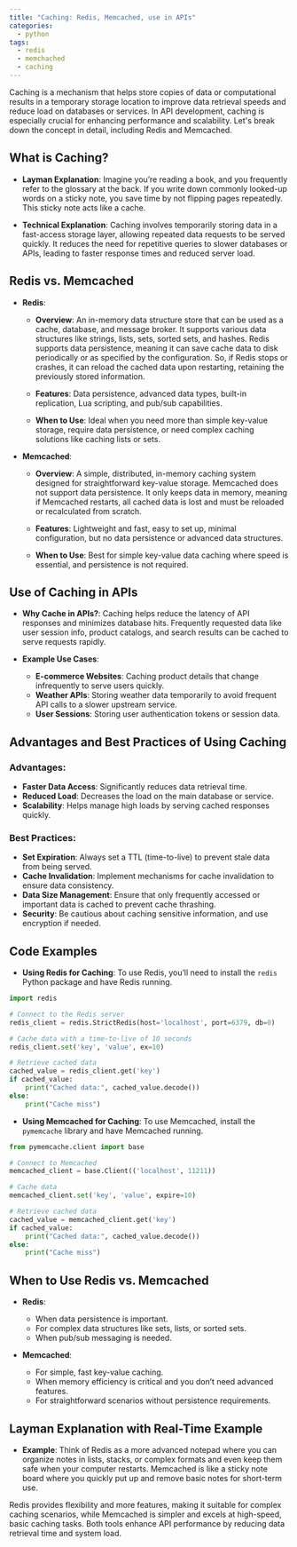 ```yaml
---
title: "Caching: Redis, Memcached, use in APIs"
categories:
  - python
tags:
  - redis
  - memchached
  - caching
---
```


Caching is a mechanism that helps store copies of data or computational results in a temporary storage location to improve data retrieval speeds and reduce load on databases or services. In API development, caching is especially crucial for enhancing performance and scalability. Let's break down the concept in detail, including Redis and Memcached. 

## What is Caching?
- **Layman Explanation**: Imagine you’re reading a book, and you frequently refer to the glossary at the back. If you write down commonly looked-up words on a sticky note, you save time by not flipping pages repeatedly. This sticky note acts like a cache.

- **Technical Explanation**: Caching involves temporarily storing data in a fast-access storage layer, allowing repeated data requests to be served quickly. It reduces the need for repetitive queries to slower databases or APIs, leading to faster response times and reduced server load.

## Redis vs. Memcached

- **Redis**:
    - **Overview**: An in-memory data structure store that can be used as a cache, database, and message broker. It supports various data structures like strings, lists, sets, sorted sets, and hashes. Redis supports data persistence, meaning it can save cache data to disk periodically or as specified by the configuration. So, if Redis stops or crashes, it can reload the cached data upon restarting, retaining the previously stored information.

    - **Features**: Data persistence, advanced data types, built-in replication, Lua scripting, and pub/sub capabilities.

    - **When to Use**: Ideal when you need more than simple key-value storage, require data persistence, or need complex caching solutions like caching lists or sets.

- **Memcached**:

    - **Overview**: A simple, distributed, in-memory caching system designed for straightforward key-value storage. Memcached does not support data persistence. It only keeps data in memory, meaning if Memcached restarts, all cached data is lost and must be reloaded or recalculated from scratch.

    - **Features**: Lightweight and fast, easy to set up, minimal configuration, but no data persistence or advanced data structures.

    - **When to Use**: Best for simple key-value data caching where speed is essential, and persistence is not required.

## Use of Caching in APIs
- **Why Cache in APIs?**: Caching helps reduce the latency of API responses and minimizes database hits. Frequently requested data like user session info, product catalogs, and search results can be cached to serve requests rapidly.

- **Example Use Cases**:
    - **E-commerce Websites**: Caching product details that change infrequently to serve users quickly.
    - **Weather APIs**: Storing weather data temporarily to avoid frequent API calls to a slower upstream service.
    - **User Sessions**: Storing user authentication tokens or session data.

## Advantages and Best Practices of Using Caching

### Advantages:
- **Faster Data Access**: Significantly reduces data retrieval time.
- **Reduced Load**: Decreases the load on the main database or service.
- **Scalability**: Helps manage high loads by serving cached responses quickly.

### Best Practices:
- **Set Expiration**: Always set a TTL (time-to-live) to prevent stale data from being served.
- **Cache Invalidation**: Implement mechanisms for cache invalidation to ensure data consistency.
- **Data Size Management**: Ensure that only frequently accessed or important data is cached to prevent cache thrashing.
- **Security**: Be cautious about caching sensitive information, and use encryption if needed.

## Code Examples

- **Using Redis for Caching**: To use Redis, you’ll need to install the `redis` Python package and have Redis running.

```python
import redis

# Connect to the Redis server
redis_client = redis.StrictRedis(host='localhost', port=6379, db=0)

# Cache data with a time-to-live of 10 seconds
redis_client.set('key', 'value', ex=10)

# Retrieve cached data
cached_value = redis_client.get('key')
if cached_value:
    print("Cached data:", cached_value.decode())
else:
    print("Cache miss")
```

- **Using Memcached for Caching**: To use Memcached, install the `pymemcache` library and have Memcached running.

```python
from pymemcache.client import base

# Connect to Memcached
memcached_client = base.Client(('localhost', 11211))

# Cache data
memcached_client.set('key', 'value', expire=10)

# Retrieve cached data
cached_value = memcached_client.get('key')
if cached_value:
    print("Cached data:", cached_value.decode())
else:
    print("Cache miss")
```

## When to Use Redis vs. Memcached

- **Redis**:
    - When data persistence is important.
    - For complex data structures like sets, lists, or sorted sets.
    - When pub/sub messaging is needed.

- **Memcached**:
    - For simple, fast key-value caching.
    - When memory efficiency is critical and you don’t need advanced features.
    - For straightforward scenarios without persistence requirements.

## Layman Explanation with Real-Time Example

- **Example**: Think of Redis as a more advanced notepad where you can organize notes in lists, stacks, or complex formats and even keep them safe when your computer restarts. Memcached is like a sticky note board where you quickly put up and remove basic notes for short-term use.

Redis provides flexibility and more features, making it suitable for complex caching scenarios, while Memcached is simpler and excels at high-speed, basic caching tasks. Both tools enhance API performance by reducing data retrieval time and system load.